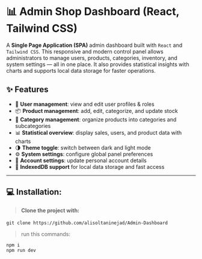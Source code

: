 <!-- Dashboard Project -->
# 📊 Admin Shop Dashboard (React, Tailwind CSS)

A **Single Page Application (SPA)** admin dashboard built with `React` and `Tailwind CSS`. This responsive and modern control panel allows administrators to manage users, products, categories, inventory, and system settings — all in one place. It also provides statistical insights with charts and supports local data storage for faster operations.

## ✨ Features

- 👥 **User management**: view and edit user profiles & roles  
- 📦 **Product management**: add, edit, categorize, and update stock  
- 📂 **Category management**: organize products into categories and subcategories  
- 📊 **Statistical overview**: display sales, users, and product data with charts  
- 🌗 **Theme toggle**: switch between dark and light mode  
- ⚙️ **System settings**: configure global panel preferences  
- 🔑 **Account settings**: update personal account details  
- 💾 **IndexedDB support** for local data storage and fast access

---
## 💻 Installation:
>#### Clone the project with:
```
git clone https://github.com/alisoltaninejad/Admin-Dashboard
```
> run this commands:
```
npm i
npm run dev
```
